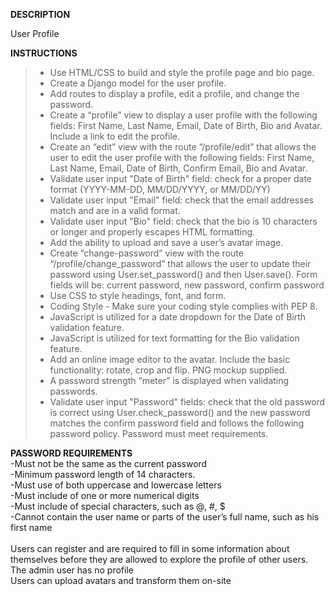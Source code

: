 **DESCRIPTION**<br />

User Profile

**INSTRUCTIONS** <br/>

>- Use HTML/CSS to build and style the profile page and bio page.
>- Create a Django model for the user profile.
>- Add routes to display a profile, edit a profile, and change the password.
>- Create a “profile” view to display a user profile with the following fields: First Name, Last Name, Email, Date of Birth, Bio and Avatar. Include a link to edit the profile.
>- Create an “edit” view with the route “/profile/edit” that allows the user to edit the user profile with the following fields: First Name, Last Name, Email, Date of Birth, Confirm Email, Bio and Avatar.
>- Validate user input "Date of Birth" field: check for a proper date format (YYYY-MM-DD, MM/DD/YYYY, or MM/DD/YY)
>- Validate user input "Email" field: check that the email addresses match and are in a valid format.
>- Validate user input "Bio" field: check that the bio is 10 characters or longer and properly escapes HTML formatting.
>- Add the ability to upload and save a user’s avatar image.
>- Create “change-password” view with the route “/profile/change_password” that allows the user to update their password using User.set_password() and then User.save(). Form fields will be: current password, new password, confirm password
>- Use CSS to style headings, font, and form.
>- Coding Style - Make sure your coding style complies with PEP 8.
>- JavaScript is utilized for a date dropdown for the Date of Birth validation feature.
>- JavaScript is utilized for text formatting for the Bio validation feature.
>- Add an online image editor to the avatar. Include the basic functionality: rotate, crop and flip. PNG mockup supplied.
>- A password strength “meter” is displayed when validating passwords.
>- Validate user input "Password" fields: check that the old password is correct using User.check_password() and the new password matches the confirm password field and follows the following password policy. Password must meet requirements.



**PASSWORD REQUIREMENTS**<br />
-Must not be the same as the current password <br />
-Minimum password length of 14 characters. <br />
-Must use of both uppercase and lowercase letters<br />
-Must include of one or more numerical digits<br />
-Must include of special characters, such as @, #, $<br />
-Cannot contain the user name or parts of the user’s full name, such as his first name<br />
<br />
Users can register and are required to fill in some information about themselves before they are allowed to explore the profile of other users. The admin user has no profile<br />
Users can upload avatars and transform them on-site<br />
<br />
